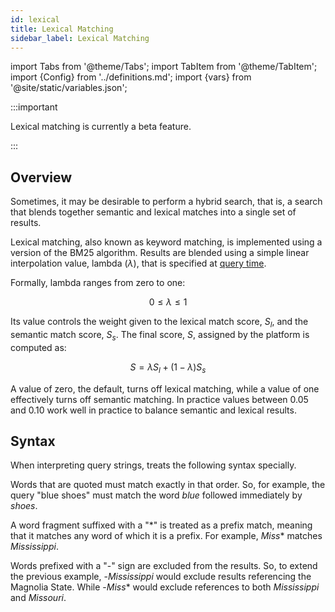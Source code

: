 ```yaml
---
id: lexical
title: Lexical Matching
sidebar_label: Lexical Matching
---
```


import Tabs from '@theme/Tabs';
import TabItem from '@theme/TabItem';
import {Config} from '../definitions.md';
import {vars} from '@site/static/variables.json';

:::important

Lexical matching is currently a beta feature.

:::

## Overview

Sometimes, it may be desirable to perform a hybrid search, that is, a search that
blends together semantic and lexical matches into a single set of results.

Lexical matching, also known as keyword matching, is implemented using a version
of the BM25 algorithm. Results are blended using a simple linear interpolation
value, lambda ($\lambda$), that is specified at [query time](/docs/search-apis/search#corpus-key).


Formally, lambda ranges from zero to one:

$$
0 \le \lambda \le 1
$$

Its value controls the weight given to the lexical match score, $S_{l}$, and the
semantic match score, $S_{s}$. The final score, $S$, assigned by the platform is
computed as:

$$
S = \lambda S_{l} + (1 - \lambda) S_{s}
$$

A value of zero, the default, turns off lexical matching, while a value of one
effectively turns off semantic matching. In practice values between 0.05 and
0.10 work well in practice to balance semantic and lexical results.

## Syntax

When interpreting query strings, <Config v="names.product"/> treats the following
syntax specially.

Words that are quoted must match exactly in that order. So, for example, the
query "blue shoes" must match the word *blue* followed immediately by *shoes*.

A word fragment suffixed with a "\*" is treated as a prefix match, meaning that it
matches any word of which it is a prefix. For example, *Miss*\* matches *Mississippi*.

Words prefixed with a "-" sign are excluded from the results. So, to extend the
previous example, -*Mississippi* would exclude results referencing the Magnolia
State. While -*Miss*\* would exclude references to both *Mississippi* and *Missouri*.
